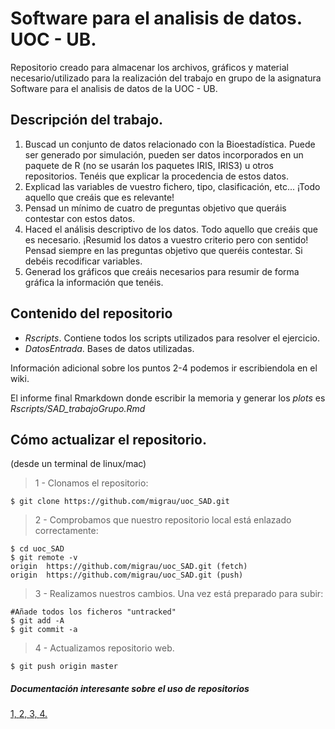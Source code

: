 # Software para el analisis de datos. UOC - UB.

Repositorio creado para almacenar los archivos, gráficos y material necesario/utilizado para la realización del trabajo en grupo de la asignatura Software para el analisis de datos de la UOC - UB.

## Descripción del trabajo.

1. Buscad un conjunto de datos relacionado con la Bioestadística. Puede ser generado por
simulación, pueden ser datos incorporados en un paquete de R (no se usarán los paquetes
IRIS, IRIS3) u otros repositorios. Tenéis que explicar la procedencia de estos datos.
2. Explicad las variables de vuestro fichero, tipo, clasificación, etc... ¡Todo aquello que creáis
que es relevante!
3. Pensad un mínimo de cuatro de preguntas objetivo que queráis contestar con estos datos.
4. Haced el análisis descriptivo de los datos. Todo aquello que creáis que es necesario.
¡Resumid los datos a vuestro criterio pero con sentido! Pensad siempre en las preguntas
objetivo que queréis contestar. Si debéis recodificar variables.
5. Generad los gráficos que creáis necesarios para resumir de forma gráfica la información que
tenéis.

## Contenido del repositorio

* _Rscripts_. Contiene todos los scripts utilizados para resolver el ejercicio.
* _DatosEntrada_. Bases de datos utilizadas.

Información adicional sobre los puntos 2-4 podemos ir escribiendola en el wiki.

El informe final Rmarkdown donde escribir la memoria y generar los *plots* es *Rscripts/SAD_trabajoGrupo.Rmd*

## Cómo actualizar el repositorio.

(desde un terminal de linux/mac)

>1 -  Clonamos el repositorio:

    $ git clone https://github.com/migrau/uoc_SAD.git


>2 - Comprobamos que nuestro repositorio local está enlazado correctamente:

    $ cd uoc_SAD
    $ git remote -v 
    origin  https://github.com/migrau/uoc_SAD.git (fetch)
    origin  https://github.com/migrau/uoc_SAD.git (push)


>3 - Realizamos nuestros cambios. Una vez está preparado para subir:

    #Añade todos los ficheros "untracked"
    $ git add -A
    $ git commit -a

>4 - Actualizamos repositorio web.

    $ git push origin master


##### Documentación interesante sobre el uso de repositorios

[1, ](https://git-scm.com/book/es/v1/Fundamentos-de-Git-Trabajando-con-repositorios-remotos#Inspeccionando-un-repositorio-remoto)
[2, ](https://git-scm.com/book/en/v2/Git-Basics-Recording-Changes-to-the-Repository)
[3, ](https://www.atlassian.com/git/tutorials/setting-up-a-repository/git-init)
[4.](http://classic.scottr.org/presentations/git-in-5-minutes/)
